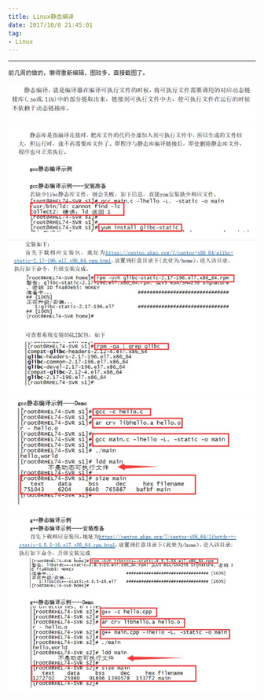 ```yaml
---
title: Linux静态编译
date: 2017/10/8 21:45:01 
tag: 
- Linux
---
```


---
    前几周的做的，懒得重新编辑，图较多，直接截图了。

![11][11]
![12][12]
![13][13]
![14][14]
![15][15]

[11]: Linux静态编译/11.jpg
[12]: Linux静态编译/12.jpg
[13]: Linux静态编译/13.jpg
[14]: Linux静态编译/14.jpg
[15]: Linux静态编译/15.jpg
